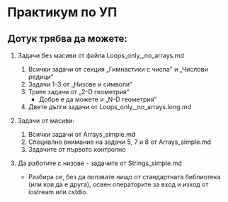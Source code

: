 # Практикум по УП

## Дотук трябва да можете:

1. Задачи без масиви от файла Loops_only,_no_arrays.md
    1. Всички задачи от секция „Гимнастики с числа" и „Числови редици“
    2. Задачи 1-3 от „Низове и символи“
    3. Трите задачи от „2-D геометрия“
        - Добре е да можете и „N-D геометрия“
    4. Двете дълги задачи от Loops_only,_no_arrays.long.md

2. Задачи от масиви:
    1. Всички задачи от Arrays_simple.md
    2. Специално внимание на задачи 5, 7 и 8 от Arrays_simple.md
    3. Задачите от първото контролно
    
3. Да работите с низове - задачите от Strings_simple.md
    * Разбира се, без да ползвате нищо от стандартната библиотека (или коя да е друга), освен операторите за вход и изход от iostream или cstdio.
